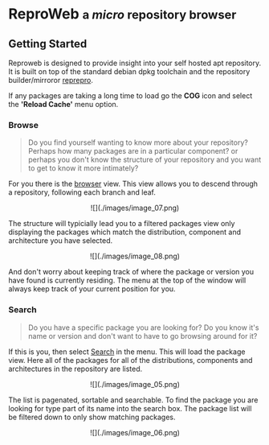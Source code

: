 # ReproWeb <small>a _micro_ repository browser</small>

## Getting Started

Reproweb is designed to provide insight into your self hosted apt repository. It is built on top of the standard debian dpkg toolchain and the repository builder/mirroror [reprepro](http://mirrorer.alioth.debian.org/).

If any packages are taking a long time to load go the __COG__ icon and select the __'Reload Cache'__ menu option.


### Browse

> Do you find yourself wanting to know more about your repository? Perhaps how many packages are in a particular component? or perhaps you don't know the structure of your repository and you want to get to know it more intimately?

For you there is the [browser](/api/repository/) view. This view allows you to descend through a repository,  following each branch and leaf. 

<center>![](./images/image_07.png)</center>

The structure will typicially lead you to a filtered packages view only displaying the packages which match the distribution, component and architecture you have selected.

<center>![](./images/image_08.png)</center>

And don't worry about keeping track of where the package or version you have found is currently residing. The menu at the top of the window will always keep track of your current position for you.

### Search

> Do you have a specific package you are looking for? Do you know it's name or version and don't want to have to go browsing around for it?

If this is you, then select [Search](/api/packages/) in the menu. This will load the package view. Here all of the packages for all of the distributions, components and architectures in the repository are listed. 

<center>![](./images/image_05.png)</center>

The list is pagenated, sortable and searchable. To find the package you are looking for type part of its name into the search box. The package list will be filtered down to only show matching packages.

<center>![](./images/image_06.png)</center>



